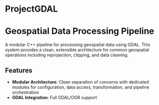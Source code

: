 # ProjectGDAL

# Geospatial Data Processing Pipeline

A modular C++ pipeline for processing geospatial data using GDAL. This system provides a clean, extensible architecture for common geospatial operations including reprojection, clipping, and data cleaning.

## Features

- **Modular Architecture**: Clean separation of concerns with dedicated modules for configuration, data access, transformation, and pipeline orchestration
- **GDAL Integration**: Full GDAL/OGR support